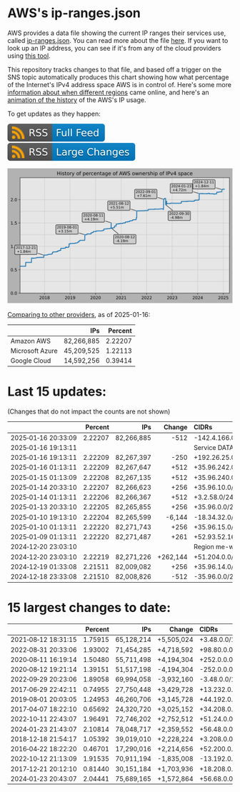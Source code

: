 # AWS's ip-ranges.json

AWS provides a data file showing the current IP ranges their
services use, called [ip-ranges.json](https://ip-ranges.amazonaws.com/ip-ranges.json).
You can read more about the file [here](https://docs.aws.amazon.com/general/latest/gr/aws-ip-ranges.html).
If you want to look up an IP address, you can see if it's from any of the cloud providers using [this tool](https://cloud-ips.s3-us-west-2.amazonaws.com/index.html).

This repository tracks changes to that file, and based off a trigger on the SNS 
topic automatically produces this chart showing how what percentage of the 
Internet's IPv4 address space AWS is in control of.  Here's some 
more [information about when different regions](announces.md) came 
online, and here's an [animation of the history](https://youtu.be/Su25yl7eol8) 
of the AWS's IP usage.

To get updates as they happen:

[![RSS Icon (Full Feed)](images/rss_badge.svg)](https://raw.githubusercontent.com/seligman/aws-ip-ranges/master/rss.xml)
[![RSS Icon (Large Changes)](images/rss_badge_partial.svg)](https://raw.githubusercontent.com/seligman/aws-ip-ranges/master/rss_big_changes.xml)

![History of AWS](history_count.svg)

[Comparing to other providers](https://github.com/seligman/cloud_sizes), as of 2025-01-16:

| | IPs | Percent |
| --- | ---: | ---: |
| Amazon AWS | 82,266,885 | 2.22207 |
| Microsoft Azure | 45,209,525 | 1.22113 |
| Google Cloud | 14,592,256 | 0.39414 |


# Last 15 updates:

(Changes that do not impact the counts are not shown)

| | Percent | IPs | Change | CIDRs |
| :--- | ---: | ---: | ---: | :--- |
| 2025&#8209;01&#8209;16&nbsp;20:33:09 | 2.22207 | 82,266,885 | -512 | -142.4.166.0/23 |
| 2025&#8209;01&#8209;16&nbsp;19:13:11 | | | | Service DATADEPOT |
| 2025&#8209;01&#8209;16&nbsp;19:13:11 | 2.22209 | 82,267,397 | -250 | +192.26.25.0/24,&nbsp;+104.255.59.240/30,&nbsp;+104.255.59.238/31,&nbsp;... |
| 2025&#8209;01&#8209;16&nbsp;01:13:11 | 2.22209 | 82,267,647 | +512 | +35.96.242.0/23 |
| 2025&#8209;01&#8209;15&nbsp;01:13:09 | 2.22208 | 82,267,135 | +512 | +35.96.240.0/23 |
| 2025&#8209;01&#8209;14&nbsp;20:33:10 | 2.22207 | 82,266,623 | +256 | +35.96.10.0/24 |
| 2025&#8209;01&#8209;14&nbsp;01:13:11 | 2.22206 | 82,266,367 | +512 | +3.2.58.0/24,&nbsp;+35.96.7.0/24 |
| 2025&#8209;01&#8209;13&nbsp;20:33:10 | 2.22205 | 82,265,855 | +256 | +35.96.0.0/24 |
| 2025&#8209;01&#8209;10&nbsp;19:13:10 | 2.22204 | 82,265,599 | -6,144 | -18.34.32.0/20,&nbsp;-18.34.240.0/22,&nbsp;-18.34.248.0/22 |
| 2025&#8209;01&#8209;10&nbsp;01:13:11 | 2.22220 | 82,271,743 | +256 | +35.96.15.0/24 |
| 2025&#8209;01&#8209;09&nbsp;01:13:11 | 2.22220 | 82,271,487 | +261 | +52.93.52.160/29,&nbsp;+52.93.53.0/29,&nbsp;+52.93.84.160/29,&nbsp;... |
| 2024&#8209;12&#8209;20&nbsp;23:03:10 | | | | Region me-west-1 |
| 2024&#8209;12&#8209;20&nbsp;23:03:10 | 2.22219 | 82,271,226 | +262,144 | +51.204.0.0/14 |
| 2024&#8209;12&#8209;19&nbsp;01:33:08 | 2.21511 | 82,009,082 | +256 | +35.96.14.0/24 |
| 2024&#8209;12&#8209;18&nbsp;23:33:08 | 2.21510 | 82,008,826 | -512 | -35.96.0.0/24,&nbsp;-35.96.10.0/24 |


# 15 largest changes to date:

| | Percent | IPs | Change | CIDRs |
| :--- | ---: | ---: | ---: | :--- |
| 2021&#8209;08&#8209;12&nbsp;18:31:15 | 1.75915 | 65,128,214 | +5,505,024 | +3.48.0.0/12,&nbsp;+35.96.0.0/12,&nbsp;+3.152.0.0/13,&nbsp;... |
| 2022&#8209;08&#8209;31&nbsp;20:33:06 | 1.93002 | 71,454,285 | +4,718,592 | +98.80.0.0/12,&nbsp;+184.32.0.0/12,&nbsp;+13.184.0.0/13,&nbsp;... |
| 2020&#8209;08&#8209;11&nbsp;16:19:14 | 1.50480 | 55,711,498 | +4,194,304 | +252.0.0.0/10 |
| 2020&#8209;08&#8209;12&nbsp;19:21:14 | 1.39151 | 51,517,198 | -4,194,304 | -252.0.0.0/10 |
| 2022&#8209;09&#8209;29&nbsp;20:23:06 | 1.89058 | 69,994,058 | -3,932,160 | -3.48.0.0/12,&nbsp;-35.96.0.0/12,&nbsp;-3.240.0.0/13,&nbsp;... |
| 2017&#8209;06&#8209;29&nbsp;22:42:11 | 0.74955 | 27,750,448 | +3,429,728 | +13.232.0.0/13,&nbsp;+34.240.0.0/13,&nbsp;+35.168.0.0/13,&nbsp;... |
| 2019&#8209;08&#8209;01&nbsp;20:03:05 | 1.24953 | 46,260,706 | +3,145,728 | +44.192.0.0/10,&nbsp;-3.192.0.0/12 |
| 2017&#8209;04&#8209;07&nbsp;18:22:10 | 0.65692 | 24,320,720 | +3,025,152 | +34.208.0.0/12,&nbsp;+34.224.0.0/12,&nbsp;+13.58.0.0/15,&nbsp;... |
| 2022&#8209;10&#8209;11&nbsp;22:43:07 | 1.96491 | 72,746,202 | +2,752,512 | +51.24.0.0/13,&nbsp;+57.104.0.0/13,&nbsp;+51.20.0.0/14,&nbsp;... |
| 2024&#8209;01&#8209;23&nbsp;21:43:07 | 2.10814 | 78,048,717 | +2,359,552 | +56.48.0.0/13,&nbsp;+16.28.0.0/14,&nbsp;+16.64.0.0/14,&nbsp;... |
| 2018&#8209;12&#8209;18&nbsp;21:54:17 | 1.05392 | 39,019,010 | +2,228,224 | +3.208.0.0/12,&nbsp;+3.224.0.0/12,&nbsp;+13.48.0.0/15 |
| 2016&#8209;04&#8209;22&nbsp;18:22:20 | 0.46701 | 17,290,016 | +2,214,656 | +52.200.0.0/13,&nbsp;+52.208.0.0/13,&nbsp;+52.36.0.0/14,&nbsp;... |
| 2022&#8209;10&#8209;12&nbsp;21:13:09 | 1.91535 | 70,911,194 | -1,835,008 | -13.192.0.0/13,&nbsp;-16.28.0.0/14,&nbsp;-40.172.0.0/14,&nbsp;... |
| 2017&#8209;12&#8209;21&nbsp;20:12:10 | 0.81440 | 30,151,184 | +1,703,936 | +18.208.0.0/13,&nbsp;+18.204.0.0/14,&nbsp;+18.224.0.0/14,&nbsp;... |
| 2024&#8209;01&#8209;23&nbsp;20:43:07 | 2.04441 | 75,689,165 | +1,572,864 | +56.68.0.0/14,&nbsp;+56.128.0.0/14,&nbsp;+56.136.0.0/14,&nbsp;... |

